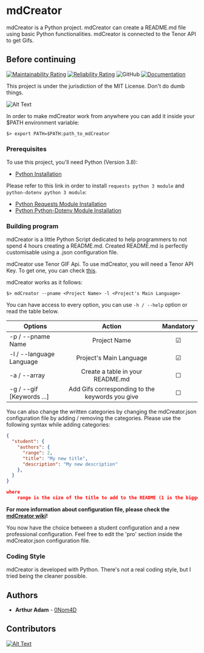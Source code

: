 # mdCreator

mdCreator is a Python project. mdCreator can create a README.md file using basic Python functionalities.
mdCreator is connected to the Tenor API to get Gifs.

## Before continuing

[![Maintainability Rating](https://sonarcloud.io/api/project_badges/measure?project=0Nom4D_mdCreator&metric=sqale_rating)](https://sonarcloud.io/summary/new_code?id=0Nom4D_mdCreator) [![Reliability Rating](https://sonarcloud.io/api/project_badges/measure?project=0Nom4D_mdCreator&metric=reliability_rating)](https://sonarcloud.io/summary/new_code?id=0Nom4D_mdCreator) ![GitHub](https://img.shields.io/github/license/0Nom4D/mdCreator?style=flat-square) [![Documentation](https://img.shields.io/badge/Documentation-PDoc3-blue?style=flat-square)](https://0nom4d.github.io/mdCreator/)

This project is under the jurisdiction of the MIT License. Don't do dumb things.

![Alt Text](https://media.tenor.com/images/4dc761d53f5bad9863d64de1e6cd8db4/tenor.gif)

In order to make mdCreator work from anywhere you can add it inside your $PATH environment variable:

```text
$> export PATH=$PATH:path_to_mdCreator
```

### Prerequisites

To use this project, you'll need Python (Version 3.8):

* [Python Installation](https://www.python.org/downloads/)

Please refer to this link in order to install `requests python 3 module` and `python-dotenv python 3 module`:

* [Python Requests Module Installation](https://pypi.org/project/requests/)
* [Python Python-Dotenv Module Installation](https://pypi.org/project/python-dotenv/)

### Building program

mdCreator is a little Python Script dedicated to help programmers to not spend 4 hours creating a README.md.
Created README.md is perfectly customisable using a .json configuration file.

mdCreator use Tenor GIF Api. To use mdCreator, you will need a Tenor API Key. To get one, you can check
[this](https://github.com/0Nom4D/mdCreator/wiki/API-Key-Registration).

mdCreator works as it follows:

```term
$> mdCreator --pname <Project Name> -l <Project's Main Language>
```

You can have access to every option, you can use ```-h / --help``` option or read the table below.

| Options                   | Action                                            |  Mandatory         |
| ------------------------- |:-------------------------------------------------:|:------------------:|
| -p / --pname Name         | Project Name                                      | &#9745;            |
| -l / --language Language  | Project's Main Language                           | &#9745;            |
| -a / --array              | Create a table in your README.md                  | &#9744;            |
| -g / --gif [Keywords ...] | Add Gifs corresponding to the keywords you give   | &#9744;            |

You can also change the written categories by changing the mdCreator.json configuration file by adding / removing the categories.
Please use the following syntax while adding categories:

```json lines
{
  "student": {
    "authors": {
      "range": 2,
      "title": "My new title",
      "description": "My new description"
    },
  }
}

where
    range is the size of the title to add to the README (1 is the biggest and 3 is the smallest)
```

**For more information about configuration file, please check the [mdCreator wiki](https://github.com/0Nom4D/mdCreator/wiki/Configuration-File)!**

You now have the choice between a student configuration and a new professional configuration. Feel free to edit the 'pro' section inside the mdCreator.json configuration file.

### Coding Style

mdCreator is developed with Python. There's not a real coding style, but I tried being the cleaner possible.

## Authors

* **Arthur Adam** - [0Nom4D](https://github.com/0Nom4D)

## Contributors

[![Alt Text](https://contrib.rocks/image?repo=0Nom4D/mdCreator)](https://github.com/0Nom4D/mdCreator/graphs/contributors)

